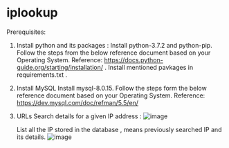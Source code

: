# iplookup
Prerequisites:
1. Install python and its packages : 
Install python-3.7.2 and python-pip. Follow the steps from the below reference document based on your Operating System. Reference: https://docs.python-guide.org/starting/installation/ . Install mentioned pavkages in requirements.txt . 

2. Install MySQL
Install mysql-8.0.15. Follow the steps form the below reference document based on your Operating System. Reference: https://dev.mysql.com/doc/refman/5.5/en/

3. URLs
   Search details for a given IP address : 
   ![image](https://github.com/user-attachments/assets/fa7c5513-1e5d-40fb-9dcf-6fbee75ee7d2)

   List all the IP stored in the database , means previously searched IP and its details.
   ![image](https://github.com/user-attachments/assets/2e88d142-a123-44b7-a7ea-5590fb6d1a1f)
